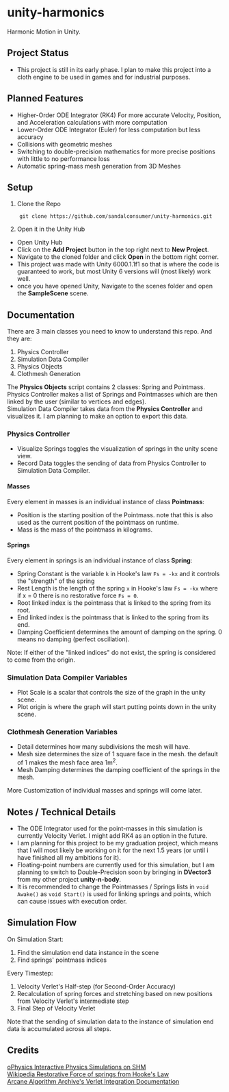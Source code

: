 # unity-harmonics
Harmonic Motion in Unity.

## Project Status
- This project is still in its early phase. I plan to make this project into a cloth engine to be used in games and for industrial purposes.

## Planned Features
- Higher-Order ODE Integrator (RK4) For more accurate Velocity, Position, and Acceleration calculations with more computation
- Lower-Order ODE Integrator (Euler) for less computation but less accuracy
- Collisions with geometric meshes
- Switching to double-precision mathematics for more precise positions with little to no performance loss
- Automatic spring-mass mesh generation from 3D Meshes

## Setup

1. Clone the Repo   

```
    git clone https://github.com/sandalconsumer/unity-harmonics.git
```
2. Open it in the Unity Hub

- Open Unity Hub
- Click on the **Add Project** button in the top right next to **New Project**.
- Navigate to the cloned folder and click **Open** in the bottom right corner.
- This project was made with Unity 6000.1.1f1 so that is where the code is guaranteed to work, but most Unity 6 versions will (most likely) work well.
- once you have opened Unity, Navigate to the scenes folder and open the **SampleScene** scene.

## Documentation  

There are 3 main classes you need to know to understand this repo. And they are:
1. Physics Controller
2. Simulation Data Compiler
3. Physics Objects
4. Clothmesh Generation

The **Physics Objects** script contains 2 classes: Spring and Pointmass.  
Physics Controller makes a list of Springs and Pointmasses which are then linked by the user (similar to vertices and edges).  
Simulation Data Compiler takes data from the **Physics Controller** and visualizes it. I am planning to make an option to export this data.  

### Physics Controller
- Visualize Springs toggles the visualization of springs in the unity scene view.
- Record Data toggles the sending of data from Physics Controller to Simulation Data Compiler.
  
#### Masses

Every element in masses is an individual instance of class **Pointmass**:
- Position is the starting position of the Pointmass. note that this is also used as the current position of the pointmass on runtime.  
- Mass is the mass of the pointmass in kilograms.  

#### Springs

Every element in springs is an individual instance of class **Spring**:
- Spring Constant is the variable `k` in Hooke's law `Fs = -kx` and it controls the "strength" of the spring
- Rest Length is the length of the spring `x` in Hooke's law `Fs = -kx` where if x = 0 there is no restorative force `Fs = 0`.
- Root linked index is the pointmass that is linked to the spring from its root.
- End linked index is the pointmass that is linked to the spring from its end.
- Damping Coefficient determines the amount of damping on the spring. 0 means no damping (perfect oscillation).

Note: If either of the "linked indices" do not exist, the spring is considered to come from the origin.

### Simulation Data Compiler Variables
- Plot Scale is a scalar that controls the size of the graph in the unity scene.
- Plot origin is where the graph will start putting points down in the unity scene.

### Clothmesh Generation Variables
- Detail determines how many subdivisions the mesh will have.
- Mesh size determines the size of 1 square face in the mesh. the default of 1 makes the mesh face area 1m<sup>2</sup>.
- Mesh Damping determines the damping coefficient of the springs in the mesh.

More Customization of individual masses and springs will come later.

## Notes / Technical Details
- The ODE Integrator used for the point-masses in this simulation is currently Velocity Verlet. I might add RK4 as an option in the future.  
- I am planning for this project to be my graduation project, which means that I will most likely be working on it for the next 1.5 years (or until i have finished all my ambitions for it).  
- Floating-point numbers are currently used for this simulation, but I am planning to switch to Double-Precision soon by bringing in **DVector3** from my other project **unity-n-body**.
- It is recommended to change the Pointmasses / Springs lists in `void Awake()` as `void Start()` is used for linking springs and points, which can cause issues with execution order.

## Simulation Flow
On Simulation Start:
1. Find the simulation end data instance in the scene
2. Find springs' pointmass indices

Every Timestep:
1. Velocity Verlet's Half-step (for Second-Order Accuracy)
2. Recalculation of spring forces and stretching based on new positions from Velocity Verlet's intermediate step
3. Final Step of Velocity Verlet

Note that the sending of simulation data to the instance of simulation end data is accumulated across all steps.

## Credits

[oPhysics Interactive Physics Simulations on SHM](https://ophysics.com/w1.html)  
[Wikipedia Restorative Force of springs from Hooke's Law](https://en.wikipedia.org/wiki/Hooke's_law)  
[Arcane Algorithm Archive's Verlet Integration Documentation](https://www.algorithm-archive.org/contents/verlet_integration/verlet_integration.html)  
